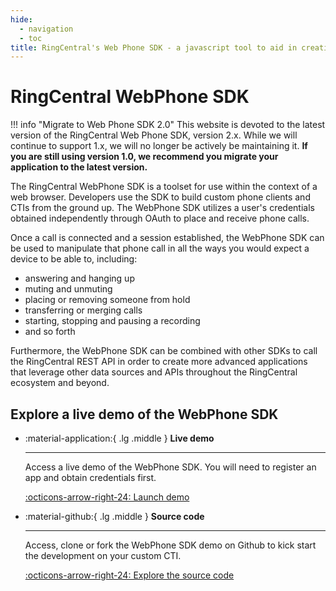 ```yaml
---
hide:
  - navigation
  - toc
title: RingCentral's Web Phone SDK - a javascript tool to aid in creating browser-based phones
---
```


# RingCentral WebPhone SDK

!!! info "Migrate to Web Phone SDK 2.0" This website is devoted to the latest
version of the RingCentral Web Phone SDK, version 2.x. While we will continue to
support 1.x, we will no longer be actively be maintaining it. **If you are still
using version 1.0, we recommend you migrate your application to the latest
version.**

The RingCentral WebPhone SDK is a toolset for use within the context of a web
browser. Developers use the SDK to build custom phone clients and CTIs from the
ground up. The WebPhone SDK utilizes a user's credentials obtained independently
through OAuth to place and receive phone calls.

Once a call is connected and a session established, the WebPhone SDK can be used
to manipulate that phone call in all the ways you would expect a device to be
able to, including:

- answering and hanging up
- muting and unmuting
- placing or removing someone from hold
- transferring or merging calls
- starting, stopping and pausing a recording
- and so forth

Furthermore, the WebPhone SDK can be combined with other SDKs to call the
RingCentral REST API in order to create more advanced applications that leverage
other data sources and APIs throughout the RingCentral ecosystem and beyond.

## Explore a live demo of the WebPhone SDK

<div class="grid cards" markdown>

- :material-application:{ .lg .middle } **Live demo**

  ---

  Access a live demo of the WebPhone SDK. You will need to register an app and
  obtain credentials first.

  [:octicons-arrow-right-24: Launch demo](https://ringcentral.github.io/web-phone-demo/)

- :material-github:{ .lg .middle } **Source code**

  ---

  Access, clone or fork the WebPhone SDK demo on Github to kick start the
  development on your custom CTI.

  [:octicons-arrow-right-24: Explore the source code](https://github.com/ringcentral/web-phone-demo)

</div>
